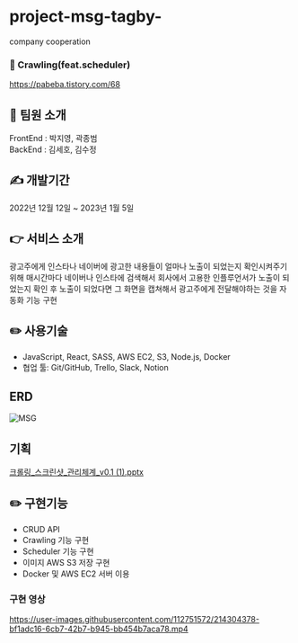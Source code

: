 # project-msg-tagby-
company cooperation

### 👀 Crawling(feat.scheduler)

https://pabeba.tistory.com/68

## 💁 팀원 소개

FrontEnd : 박지영, 곽종범
<br>
BackEnd : 김세호, 김수정

## ✍️ 개발기간

2022년 12월 12일 ~ 2023년 1월 5일

## 👉 서비스 소개

광고주에게 인스타나 네이버에 광고한 내용들이 얼마나 노출이 되었는지 확인시켜주기 위해 매시간마다 네이버나 인스타에 검색해서 회사에서 고용한 인플루언서가 노출이 되었는지 확인 후 노출이 되었다면 그 화면을 캡쳐해서 광고주에게 전달해야하는 것을 자동화 기능 구현<br>

## ✏️ 사용기술

- JavaScript, React, SASS, AWS EC2, S3, Node.js, Docker
- 협업 툴: Git/GitHub, Trello, Slack, Notion

## ERD

![MSG](https://user-images.githubusercontent.com/112751572/214303826-ecc9b06e-50c7-43c9-8bb8-fe7349f8c6c3.png)

## 기획

[크롤링_스크린샷_관리체계_v0.1 (1).pptx](https://github.com/hosose/project-msg-tagby-/files/10565730/_._._v0.1.1.pptx)

## ✏️ 구현기능

- CRUD API
- Crawling 기능 구현
- Scheduler 기능 구현
- 이미지 AWS S3 저장 구현
- Docker 및 AWS EC2 서버 이용

### 구현 영상


https://user-images.githubusercontent.com/112751572/214304378-bf1adc16-6cb7-42b7-b945-bb454b7aca78.mp4



